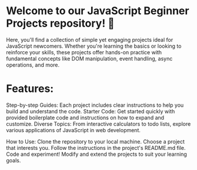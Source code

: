 # Welcome to our JavaScript Beginner Projects repository! 🚀

Here, you'll find a collection of simple yet engaging projects ideal for JavaScript newcomers. Whether you're learning the basics or looking to reinforce your skills, these projects offer hands-on practice with fundamental concepts like DOM manipulation, event handling, async operations, and more.

# Features:
Step-by-step Guides: Each project includes clear instructions to help you build and understand the code.
Starter Code: Get started quickly with provided boilerplate code and instructions on how to expand and customize.
Diverse Topics: From interactive calculators to todo lists, explore various applications of JavaScript in web development.

How to Use:
Clone the repository to your local machine.
Choose a project that interests you.
Follow the instructions in the project's README.md file.
Code and experiment! Modify and extend the projects to suit your learning goals.
